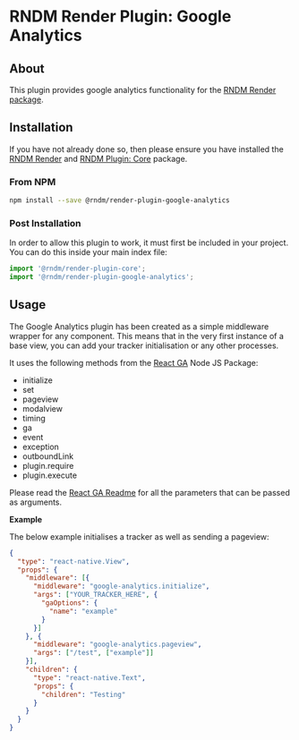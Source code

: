 # RNDM Render Plugin: Google Analytics

## About

This plugin provides google analytics functionality for the [RNDM Render package](https://github.com/rndm-com/rndm-render).

## Installation

If you have not already done so, then please ensure you have installed the [RNDM Render](https://github.com/rndm-com/rndm-render) and [RNDM Plugin: Core](https://github.com/rndm-com/rndm-render-plugin-core) package.

### From NPM

```sh
npm install --save @rndm/render-plugin-google-analytics
```

### Post Installation

In order to allow this plugin to work, it must first be included in your project. You can do this inside your main index file:

```javascript
import '@rndm/render-plugin-core';
import '@rndm/render-plugin-google-analytics';
```

## Usage

The Google Analytics plugin has been created as a simple middleware wrapper for any component. This means that in the very first instance of a base view, you can add your tracker initialisation or any other processes.

It uses the following methods from the [React GA](https://github.com/react-ga/react-ga) Node JS Package:

- initialize
- set
- pageview
- modalview
- timing
- ga
- event
- exception
- outboundLink
- plugin.require
- plugin.execute

Please read the [React GA Readme](https://github.com/react-ga/react-ga/blob/master/README.md) for all the parameters that can be passed as arguments.

**Example**

The below example initialises a tracker as well as sending a pageview:

```json
{
  "type": "react-native.View",
  "props": {
    "middleware": [{
      "middleware": "google-analytics.initialize",
      "args": ["YOUR_TRACKER_HERE", {
        "gaOptions": {
          "name": "example"
        }
      }]
    }, {
      "middleware": "google-analytics.pageview",
      "args": ["/test", ["example"]]
    }],
    "children": {
      "type": "react-native.Text",
      "props": {
        "children": "Testing"
      }
    }
  }
}
```
